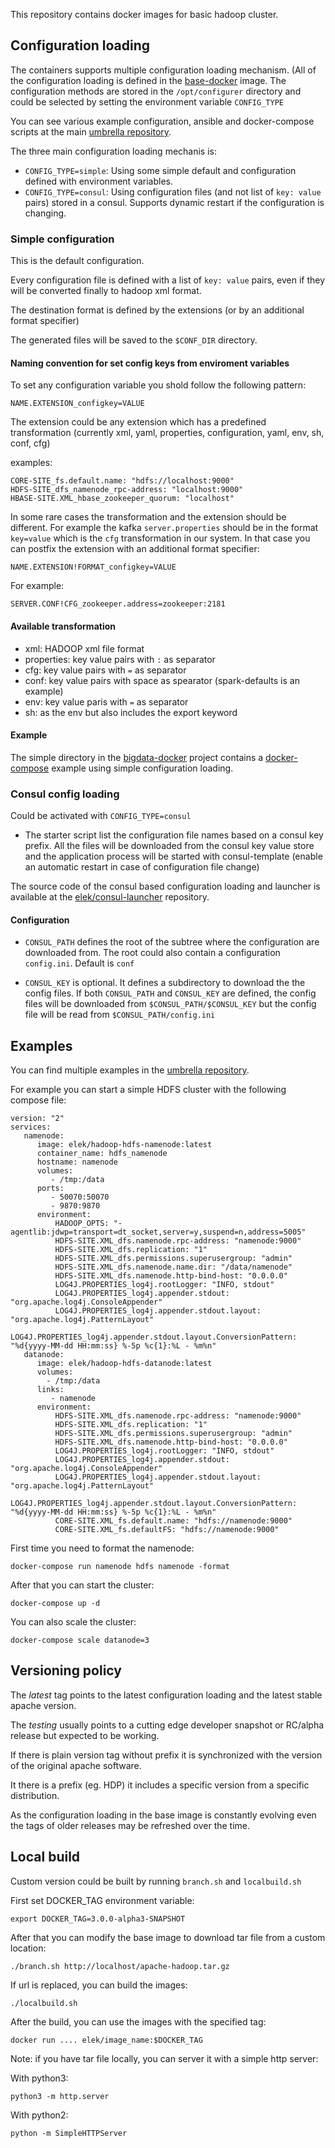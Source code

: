 
This repository contains docker images for basic hadoop cluster.
## Configuration loading

The containers supports multiple configuration loading mechanism. (All of the configuration loading is defined in the [base-docker](https://github.com/elek/docker-bigdata-base) image. The configuration methods are stored in the `/opt/configurer`  directory and could be selected by setting the environment variable `CONFIG_TYPE`

You can see various example configuration, ansible and docker-compose scripts at the main [umbrella repository](https://github.com/elek/bigdata-docker).

The three main configuration loading mechanis is:

 * ```CONFIG_TYPE=simple```: Using some simple default and configuration defined with environment variables.
 * ```CONFIG_TYPE=consul```: Using configuration files (and not list of ```key: value``` pairs) stored in a consul. Supports dynamic restart if the configuration is changing.

### Simple configuration

This is the default configuration.

Every configuration file is defined with a list of ```key: value``` pairs, even if they will be converted finally to hadoop xml format.

The destination format is defined by the extensions (or by an additional format specifier)

The generated files will be saved to the `$CONF_DIR` directory.

#### Naming convention for set config keys from enviroment variables

To set any configuration variable you shold follow the following pattern:

```
NAME.EXTENSION_configkey=VALUE
```

The extension could be any extension which has a predefined transformation (currently xml, yaml, properties, configuration, yaml, env, sh, conf, cfg)

examples:

```
CORE-SITE_fs.default.name: "hdfs://localhost:9000"
HDFS-SITE_dfs_namenode_rpc-address: "localhost:9000"
HBASE-SITE.XML_hbase_zookeeper_quorum: "localhost"
```

In some rare cases the transformation and the extension should be different. For example the kafka `server.properties` should be in the format `key=value` which is the `cfg` transformation in our system. In that case you can postfix the extension with an additional format specifier:


```
NAME.EXTENSION!FORMAT_configkey=VALUE
```

For example:

```
SERVER.CONF!CFG_zookeeper.address=zookeeper:2181
```

#### Available transformation

 * xml: HADOOP xml file format
 * properties: key value pairs with ```:``` as separator
 * cfg: key value pairs with ```=``` as separator
 * conf: key value pairs with space as spearator (spark-defaults is an example)
 * env: key value paris with ```=``` as separator
 * sh: as the env but also includes the export keyword

#### Example

The simple directory in the [bigdata-docker](https://github.com/elek/bigdata-docker) project contains a [docker-compose](https://github.com/elek/bigdata-docker/blob/master/simple/docker-compose.yaml) example using simple configuration loading.

### Consul config loading

Could be activated with ```CONFIG_TYPE=consul```

* The starter script list the configuration file names based on a consul key prefix. All the files will be downloaded from the consul key value store and the application process will be started with consul-template (enable an automatic restart in case of configuration file change)

The source code of the consul based configuration loading and launcher is available at the [elek/consul-launcher](https://github.com/elek/consul-launcher) repository.

#### Configuration

 * `CONSUL_PATH` defines the root of the subtree where the configuration are downloaded from. The root could also contain a configuration `config.ini`. Default is `conf`

 *  `CONSUL_KEY` is optional. It defines a subdirectory to download the the config files. If both `CONSUL_PATH` and `CONSUL_KEY` are defined, the config files will be downloaded from `$CONSUL_PATH/$CONSUL_KEY` but the config file will be read from `$CONSUL_PATH/config.ini`

## Examples

You can find multiple examples in the [umbrella repository](https://github.com/elek/bigdata-docker).

For example you can start a simple HDFS cluster with the following compose file:

```
version: "2"
services:
   namenode:
      image: elek/hadoop-hdfs-namenode:latest
      container_name: hdfs_namenode
      hostname: namenode
      volumes:
         - /tmp:/data
      ports:
         - 50070:50070
         - 9870:9870
      environment:
          HADOOP_OPTS: "-agentlib:jdwp=transport=dt_socket,server=y,suspend=n,address=5005"
          HDFS-SITE.XML_dfs.namenode.rpc-address: "namenode:9000"
          HDFS-SITE.XML_dfs.replication: "1"
          HDFS-SITE.XML_dfs.permissions.superusergroup: "admin"
          HDFS-SITE.XML_dfs.namenode.name.dir: "/data/namenode"
          HDFS-SITE.XML_dfs.namenode.http-bind-host: "0.0.0.0"
          LOG4J.PROPERTIES_log4j.rootLogger: "INFO, stdout"
          LOG4J.PROPERTIES_log4j.appender.stdout: "org.apache.log4j.ConsoleAppender"
          LOG4J.PROPERTIES_log4j.appender.stdout.layout: "org.apache.log4j.PatternLayout"
          LOG4J.PROPERTIES_log4j.appender.stdout.layout.ConversionPattern: "%d{yyyy-MM-dd HH:mm:ss} %-5p %c{1}:%L - %m%n"
   datanode:
      image: elek/hadoop-hdfs-datanode:latest
      volumes:
        - /tmp:/data
      links:
         - namenode
      environment:
          HDFS-SITE.XML_dfs.namenode.rpc-address: "namenode:9000"
          HDFS-SITE.XML_dfs.replication: "1"
          HDFS-SITE.XML_dfs.permissions.superusergroup: "admin"
          HDFS-SITE.XML_dfs.namenode.http-bind-host: "0.0.0.0"
          LOG4J.PROPERTIES_log4j.rootLogger: "INFO, stdout"
          LOG4J.PROPERTIES_log4j.appender.stdout: "org.apache.log4j.ConsoleAppender"
          LOG4J.PROPERTIES_log4j.appender.stdout.layout: "org.apache.log4j.PatternLayout"
          LOG4J.PROPERTIES_log4j.appender.stdout.layout.ConversionPattern: "%d{yyyy-MM-dd HH:mm:ss} %-5p %c{1}:%L - %m%n"
          CORE-SITE.XML_fs.default.name: "hdfs://namenode:9000"
          CORE-SITE.XML_fs.defaultFS: "hdfs://namenode:9000"
```

First time you need to format the namenode:

```
docker-compose run namenode hdfs namenode -format
```

After that you can start the cluster:

```
docker-compose up -d
```

You can also scale the cluster:

```
docker-compose scale datanode=3
```

## Versioning policy

  The _latest_ tag points to the latest configuration loading and the latest stable apache version.

  The _testing_ usually points to a cutting edge developer snapshot or RC/alpha release but expected to be working. 

  If there is plain version tag without prefix it is synchronized with the version of the original apache software.

  It there is a prefix (eg. HDP) it includes a specific version from a specific distribution.

  As the configuration loading in the base image is constantly evolving even the tags of older releases may be refreshed over the time.

## Local build

Custom version could be built by running `branch.sh` and `localbuild.sh`

First set DOCKER_TAG environment variable:

```
export DOCKER_TAG=3.0.0-alpha3-SNAPSHOT
```

After that you can modify the base image to download tar file from a custom location:

```
./branch.sh http://localhost/apache-hadoop.tar.gz
```

If url is replaced, you can build the images:

```
./localbuild.sh
```

After the build, you can use the images with the specified tag:

```
docker run .... elek/image_name:$DOCKER_TAG
```

Note: if you have tar file locally, you can server it with a simple http server:

With python3:
```
python3 -m http.server
```

With python2:
```
python -m SimpleHTTPServer
```
